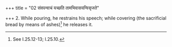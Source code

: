 +++
title = "02 संवपन्वाचं यच्छति तामभिवासयन्विसृजते"

+++
2. While pouring, he restrains his speech; while covering (the sacrificial bread by means of ashes)[^1] he releases it.  

[^1]: See I.25.12-13; I.25.10.  
